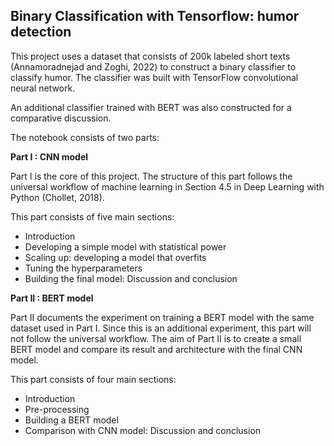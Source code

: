 ## Binary Classification with Tensorflow: humor detection

This project uses a dataset that consists of 200k labeled short texts (Annamoradnejad and Zoghi, 2022) to construct a binary classifier to classify humor. The classifier was built with TensorFlow convolutional neural network.

An additional classifier trained with BERT was also constructed for a comparative discussion.

The notebook consists of two parts:

**Part I : CNN model**

Part I is the core of this project. The structure of this part follows the universal workflow of machine learning in Section 4.5 in Deep Learning with Python (Chollet, 2018).

This part consists of five main sections:

* Introduction
* Developing a simple model with statistical power
* Scaling up: developing a model that overfits
* Tuning the hyperparameters
* Building the final model: Discussion and conclusion

**Part II : BERT model**

Part II documents the experiment on training a BERT model with the same dataset used in Part I. Since this is an additional experiment, this part will not follow the universal workflow. The aim of Part II is to create a small BERT model and compare its result and architecture with the final CNN model.

This part consists of four main sections:

* Introduction
* Pre-processing
* Building a BERT model
* Comparison with CNN model: Discussion and conclusion
